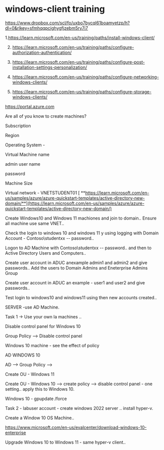 # windows-client training

https://www.dropbox.com/scl/fo/uxbo7bycql61boamyetzp/h?dl=0&rlkey=sfmhqqpcighygfjzebm5ry7i7

1.https://learn.microsoft.com/en-us/training/paths/install-windows-client/

2. https://learn.microsoft.com/en-us/training/paths/configure-authorization-authentication/

3. https://learn.microsoft.com/en-us/training/paths/configure-post-installation-settings-personalization/

4. https://learn.microsoft.com/en-us/training/paths/configure-networking-windows-clients/

5. https://learn.microsoft.com/en-us/training/paths/configure-storage-windows-clients/

https://portal.azure.com


Are all of you know to create machines?

Subscription

Region

Operating System -

Virtual Machine name

admin user name

password

Machine Size

Virtual network - VNETSTUDENT01
[
**https://learn.microsoft.com/en-us/samples/azure/azure-quickstart-templates/active-directory-new-domain/**](https://learn.microsoft.com/en-us/samples/azure/azure-quickstart-templates/active-directory-new-domain/)


Create Windows10 and Windows 11 machiones and join to domain.. Ensure all machine use same VNET..

Check the login to windows 10 and windows 11 y using logging with Domain Account - Contoso\studentxx -- password..

Logon to AD Machine with  Contoso\studentxx -- password.. and then to Active Directory Users and Computers..

Create user account in ADUC anexample admin1 and admin2 and give passwords.. Add the users to Domain Admins and Eneterprise Admins Group

Create user account in ADUC an example  - user1 and user2 and give passwords..

Test login to windows10 and windows11 using then new accounts created..

SERVER -use AD Machine.



Task 1 -> Use your own la machines ..

Disable control panel for Windows 10

Group Policy --> Disable control panel

Windows 10 machine - see the effect of policy

AD
WINDOWS 10

AD --> Group Policy -->

Create OU - Windows 11

Create OU - Windows 10 --> create policy --> disable control panel - one setting.. apply this to Windows 10.

Windows 10 - gpupdate /force


Task 2 - labuser account - create windows 2022 server .. install hyper-v.

Create a Window 10 OS Machine..

https://www.microsoft.com/en-us/evalcenter/download-windows-10-enterprise

Upgrade Windows 10 to Windows 11 - same hyper-v client..






